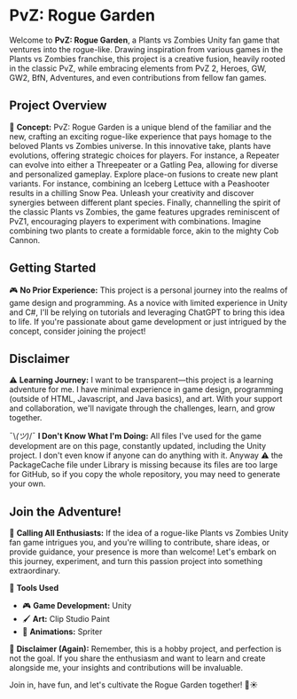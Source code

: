 # PvZ: Rogue Garden

Welcome to **PvZ: Rogue Garden**, a Plants vs Zombies Unity fan game that ventures into the rogue-like. Drawing inspiration from various games in the Plants vs Zombies franchise, this project is a creative fusion, heavily rooted in the classic PvZ, while embracing elements from PvZ 2, Heroes, GW, GW2, BfN, Adventures, and even contributions from fellow fan games.

## Project Overview

🌱 **Concept:**
PvZ: Rogue Garden is a unique blend of the familiar and the new, crafting an exciting rogue-like experience that pays homage to the beloved Plants vs Zombies universe.
In this innovative take, plants have evolutions, offering strategic choices for players. For instance, a Repeater can evolve into either a Threepeater or a Gatling Pea, allowing for diverse and personalized gameplay. Explore place-on fusions to create new plant variants. For instance, combining an Iceberg Lettuce with a Peashooter results in a chilling Snow Pea. Unleash your creativity and discover synergies between different plant species. Finally, channelling the spirit of the classic Plants vs Zombies, the game features upgrades reminiscent of PvZ1, encouraging players to experiment with combinations. Imagine combining two plants to create a formidable force, akin to the mighty Cob Cannon.

## Getting Started

🎮 **No Prior Experience:**
This project is a personal journey into the realms of game design and programming. As a novice with limited experience in Unity and C#, I'll be relying on tutorials and leveraging ChatGPT to bring this idea to life. If you're passionate about game development or just intrigued by the concept, consider joining the project!

## Disclaimer

⚠️ **Learning Journey:**
I want to be transparent—this project is a learning adventure for me. I have minimal experience in game design, programming (outside of HTML, Javascript, and Java basics), and art. With your support and collaboration, we'll navigate through the challenges, learn, and grow together.

¯\\_(ツ)_/¯ **I Don't Know What I'm Doing:**
All files I've used for the game development are on this page, constantly updated, including the Unity project. I don't even know if anyone can do anything with it. Anyway ⚠️ the PackageCache file under Library is missing because its files are too large for GitHub, so if you copy the whole repository, you may need to generate your own.

## Join the Adventure!

🚀 **Calling All Enthusiasts:**
If the idea of a rogue-like Plants vs Zombies Unity fan game intrigues you, and you're willing to contribute, share ideas, or provide guidance, your presence is more than welcome! Let's embark on this journey, experiment, and turn this passion project into something extraordinary.

🔧 **Tools Used**

- 🎮 **Game Development:** Unity
- 🖌 **Art:** Clip Studio Paint
- 🦴 **Animations:** Spriter

🌿 **Disclaimer (Again):**
Remember, this is a hobby project, and perfection is not the goal. If you share the enthusiasm and want to learn and create alongside me, your insights and contributions will be invaluable.

Join in, have fun, and let's cultivate the Rogue Garden together! 🌻☀
